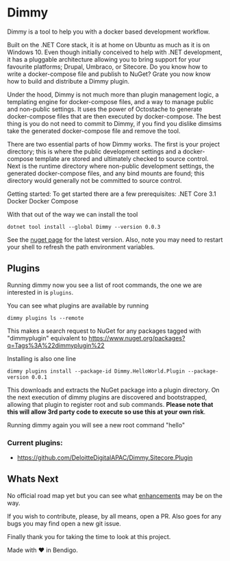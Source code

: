 # Dimmy

Dimmy is a tool to help you with a docker based development workflow. 

Built on the .NET Core stack, it is at home on Ubuntu as much as it is on Windows 10. Even though initially conceived to help with .NET development, it has a pluggable architecture allowing you to bring support for your favourite platforms; Drupal, Umbraco, or Sitecore. Do you know how to write a docker-compose file and publish to NuGet? Grate you now know how to build and distribute a Dimmy plugin.

Under the hood, Dimmy is not much more than plugin management logic, a templating engine for docker-compose files, and a way to manage public and non-public settings.  It uses the power of Octostache to generate docker-compose files that are then executed by docker-compose. The best thing is you do not need to commit to Dimmy, if you find you dislike dimsims take the generated docker-compose file and remove the tool.

There are two essential parts of how Dimmy works. The first is your project directory; this is where the public development settings and a docker-compose template are stored and ultimately checked to source control. Next is the runtime directory where non-public development settings, the generated docker-compose files, and any bind mounts are found; this directory would generally not be committed to source control.

Getting started:
To get started there are a few prerequisites:
.NET Core 3.1
Docker
Docker Compose

With that out of the way we can install the tool

`dotnet tool install --global Dimmy --version 0.0.3`

See the [nuget page]( https://www.nuget.org/packages/Dimmy/) for the latest version. Also, note you may need to restart your shell to refresh the path environment variables.

## Plugins

Running dimmy now you see a list of root commands, the one we are interested in is `plugins`.

You can see what plugins are available by running

`dimmy plugins ls --remote`

This makes a search request to NuGet for any packages tagged with "dimmyplugin" equivalent to https://www.nuget.org/packages?q=Tags%3A%22dimmyplugin%22

Installing is also one line

`dimmy plugins install --package-id Dimmy.HelloWorld.Plugin --package-version 0.0.1`

This downloads and extracts the NuGet package into a plugin directory. On the next execution of dimmy plugins are discovered and bootstrapped, allowing that plugin to register root and sub commands. **Please note that this will allow 3rd party code to execute so use this at your own risk**.

Running dimmy again you will see a new root command "hello"

### Current plugins:
* https://github.com/DeloitteDigitalAPAC/Dimmy.Sitecore.Plugin

## Whats Next

No official road map yet but you can see what [enhancements](https://github.com/gravypower/Dimmy/labels/enhancement) may be on the way. 

If you wish to contribute, please, by all means, open a PR. Also goes for any bugs you may find open a new git issue.

Finally thank you for taking the time to look at this project. 

Made with :heart: in Bendigo.
